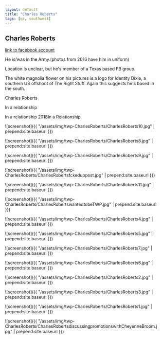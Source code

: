 ```yaml
---
layout: default
title: "Charles Roberts"
tags: [qz, southwest]
---
```



## Charles Roberts

[link to facebook account](https://www.facebook.com/100010156506621)

He is/was in the Army.(photos from 2016 have him in uniform)

Location is unclear, but he's member of a Texas based FB group.

The white magnolia flower on his pictures is a logo for Identity Dixie, a southern US offshoot of The Right Stuff. Again this suggests he's based in the south.


 Charles Roberts


 In a relationship

In a relationship
2018In a Relationship




![screenshot]({{ "/assets/img/twp-CharlesRoberts/CharlesRoberts10.jpg" | prepend:site.baseurl }})


![screenshot]({{ "/assets/img/twp-CharlesRoberts/CharlesRoberts8.jpg" | prepend:site.baseurl }})


![screenshot]({{ "/assets/img/twp-CharlesRoberts/CharlesRoberts9.jpg" | prepend:site.baseurl }})


![screenshot]({{ "/assets/img/twp-CharlesRoberts/CharlesRobertsfckeduppost.jpg" | prepend:site.baseurl }})


![screenshot]({{ "/assets/img/twp-CharlesRoberts/CharlesRoberts11.jpg" | prepend:site.baseurl }})


![screenshot]({{ "/assets/img/twp-CharlesRoberts/CharlesRobertswantedtobeTWP.jpg" | prepend:site.baseurl }})


![screenshot]({{ "/assets/img/twp-CharlesRoberts/CharlesRoberts4.jpg" | prepend:site.baseurl }})


![screenshot]({{ "/assets/img/twp-CharlesRoberts/CharlesRoberts5.jpg" | prepend:site.baseurl }})


![screenshot]({{ "/assets/img/twp-CharlesRoberts/CharlesRoberts7.jpg" | prepend:site.baseurl }})


![screenshot]({{ "/assets/img/twp-CharlesRoberts/CharlesRoberts6.jpg" | prepend:site.baseurl }})


![screenshot]({{ "/assets/img/twp-CharlesRoberts/CharlesRoberts2.jpg" | prepend:site.baseurl }})


![screenshot]({{ "/assets/img/twp-CharlesRoberts/CharlesRoberts3.jpg" | prepend:site.baseurl }})


![screenshot]({{ "/assets/img/twp-CharlesRoberts/CharlesRoberts1.jpg" | prepend:site.baseurl }})


![screenshot]({{ "/assets/img/twp-CharlesRoberts/CharlesRobertsdiscussingpromotionswithCheyenneBroom.jpg" | prepend:site.baseurl }})
